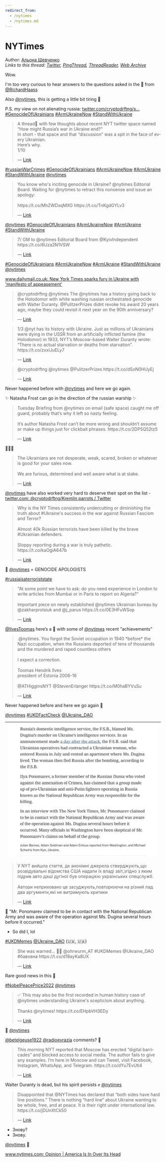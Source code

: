 ```yaml
---
redirect_from:
  - /nytimes
  - /nytimes.md
---
```

# NYTimes

Author: [Альона Шевченко](https://twitter.com/cryptodrftng)  
*Links to this thread: [Twitter](https://twitter.com/cryptodrftng/status/1532673275230359554), [PingThread](https://pingthread.com/thread/1532673275230359554), [ThreadReader](https://threadreaderapp.com/thread/1532673275230359554.html), [Web Archive](https://web.archive.org/web/*/https://twitter.com/cryptodrftng/status/1532673275230359554)*

Wow. 

I'm too very curious to hear answers to the questions asked in the 🧵 from [@RichardHaass](https://twitter.com/RichardHaass) 

Also [@nytimes](https://twitter.com/nytimes), this is getting a little bit tiring 🥲

P.S. my view on not alienating russia: [twitter.com/cryptodrftng/s…](https://twitter.com/cryptodrftng/status/1518447184802373633?s=21&t=km5hN3kTUVUXvpj-DG-E9w)
[#GenocideOfUkrainians](https://twitter.com/hashtag/GenocideOfUkrainians) [#ArmUkraineNow](https://twitter.com/hashtag/ArmUkraineNow) [#StandWithUkraine](https://twitter.com/hashtag/StandWithUkraine)

<blockquote class="twitter-tweet">
    <p lang="en" dir="ltr">
    A thread🧵 with few thoughts about recent NYT twitter space named “How might Russia’s war in Ukraine end?”<br />
    In short - that space and that “discussion” was a spit in the face of every Ukrainian.<br />
    Here’s why.<br />
    1/10<br />
    </p>
    &mdash; <a href="https://twitter.com/walter_report/status/1532596754029457410">Link</a>
</blockquote>

[#russianWarCrimes](https://twitter.com/hashtag/russianWarCrimes) [#GenocideOfUkrainians](https://twitter.com/hashtag/GenocideOfUkrainians) [#ArmUkraineNow](https://twitter.com/hashtag/ArmUkraineNow) [#ArmUkraine](https://twitter.com/hashtag/ArmUkraine) [#StandWithUkraine](https://twitter.com/hashtag/StandWithUkraine)  [@nytimes](https://twitter.com/nytimes)

<blockquote class="twitter-tweet">
    <p lang="en" dir="ltr">
    You know who&#39;s inciting genocide in Ukraine? @nytimes Editorial Board. Waiting for @nytimes to retract this nonsense and issue an apology:<br />
    <br />
    https://t.co/MhZWDxqMXG https://t.co/TnKgdGYLv3<br />
    </p>
    &mdash; <a href="https://twitter.com/cryptodrftng/status/1530402725439094785">Link</a>
</blockquote>

[@nytimes](https://twitter.com/nytimes) 
[#GenocideOfUkrainians](https://twitter.com/hashtag/GenocideOfUkrainians) [#ArmUkraineNow](https://twitter.com/hashtag/ArmUkraineNow) [#ArmUkraine](https://twitter.com/hashtag/ArmUkraine) [#StandWithUkraine](https://twitter.com/hashtag/StandWithUkraine)

<blockquote class="twitter-tweet">
    <p lang="en" dir="ltr">
    7/ GM to @nytimes Editorial Board from @KyivIndependent https://t.co/6Uza2N1VSW<br />
    </p>
    &mdash; <a href="https://twitter.com/cryptodrftng/status/1530428967538270209">Link</a>
</blockquote>

[#GenocideOfUkrainians](https://twitter.com/hashtag/GenocideOfUkrainians) [#ArmUkraineNow](https://twitter.com/hashtag/ArmUkraineNow) [#ArmUkraine](https://twitter.com/hashtag/ArmUkraine) [#StandWithUkraine](https://twitter.com/hashtag/StandWithUkraine) [@nytimes](https://twitter.com/nytimes) 

[www.dailymail.co.uk: New York Times sparks fury in Ukraine with 'manifesto of appeasement'](https://www.dailymail.co.uk/news/article-10852721/amp/New-York-Times-sparks-fury-Ukraine-manifesto-appeasement-opinion-piece.html)

<blockquote class="twitter-tweet">
    <p lang="en" dir="ltr">
    @cryptodrftng @nytimes The @nytimes has a history going back to the Holodomor with white washing russian orchestrated genocide with Walter Duranty. @PulitzerPrizes  didnt revoke his award 20 years ago, maybe they could revisit it next year on the 90th anniversary?<br />
    </p>
    &mdash; <a href="https://twitter.com/Edgearoth/status/1532755904197713922">Link</a>
</blockquote>

<blockquote class="twitter-tweet">
    <p lang="en" dir="ltr">
    1/3 @nyt has its history with Ukraine. Just as millions of Ukrainians were dying in the USSR from an artificially inflicted famine (the Holodomor) in 1933, NYT’s Moscow-based Walter Duranty wrote: “There is no actual starvation or deaths from starvation”. https://t.co/zxxIJuELy7<br />
    </p>
    &mdash; <a href="https://twitter.com/DMokryk/status/1532247629647818754">Link</a>
</blockquote>

<blockquote class="twitter-tweet">
    <p lang="en" dir="ltr">
    @cryptodrftng @nytimes @PulitzerPrizes https://t.co/dSoN0HUyEj<br />
    </p>
    &mdash; <a href="https://twitter.com/Edgearoth/status/1532756059689037831">Link</a>
</blockquote>

Never happened before with [@nytimes](https://twitter.com/nytimes) and here we go again.

✨ Natasha Frost can go in the direction of the russian warship ✨

<blockquote class="twitter-tweet">
    <p lang="en" dir="ltr">
    Tuesday Briefing from @nytimes on email (safe space) caught me off guard, probably that’s why it left so nasty feeling.<br />
    <br />
    It’s author Natasha Frost can’t be more wrong and shouldn’t assume or make up things just for clickbait phrases. https://t.co/2DP5Q52tz5<br />
    </p>
    &mdash; <a href="https://twitter.com/al_savchuk/status/1544192180914364416">Link</a>
</blockquote>

👏👏👏

<blockquote class="twitter-tweet">
    <p lang="en" dir="ltr">
    The Ukrainians are not desperate, weak, scared, broken or whatever is good for your sales now.<br />
    <br />
    We are furious, determined and well aware what is at stake.<br />
    </p>
    &mdash; <a href="https://twitter.com/al_savchuk/status/1544192432698540033">Link</a>
</blockquote>

[@nytimes](https://twitter.com/nytimes) have also worked very hard to deserve their spot on the list - [twitter.com: @cryptodrftng/Kremlin parrots / Twitter](https://twitter.com/i/lists/1522661275033128960)

<blockquote class="twitter-tweet">
    <p lang="en" dir="ltr">
    Why is the NY Times consistently undercutting or diminishing the truth about #Ukraine&#39;s success in the war against Russian Fascism and Terror?<br />
    <br />
    Almost 40k Russian terrorists have been killed by the brave #Ukrainian defenders.<br />
    <br />
    Sloppy reporting during a war is truly pathetic. https://t.co/kaOgiA647b<br />
    </p>
    &mdash; <a href="https://twitter.com/SarahAshtonLV/status/1547125285442785280">Link</a>
</blockquote>

🚨 [@nytimes](https://twitter.com/nytimes) = GENOCIDE APOLOGISTS 

[#russiaisaterroriststate](https://twitter.com/hashtag/russiaisaterroriststate)

<blockquote class="twitter-tweet">
    <p lang="en" dir="ltr">
    &#34;At some point we have to ask: do you need experience in London to write articles from Mumbai or in Paris to report on Algeria?&#34;<br />
    <br />
    Important piece on newly established @nytimes Ukrainian bureau by @zakharprotsiuk and @j_parus https://t.co/0E3HFuWSop<br />
    </p>
    &mdash; <a href="https://twitter.com/ProkopyshynUA/status/1552592727937892352">Link</a>
</blockquote>

[@IlvesToomas](https://twitter.com/IlvesToomas) here’s a 🧵 with some of [@nytimes](https://twitter.com/nytimes) recent “achievements”

<blockquote class="twitter-tweet">
    <p lang="en" dir="ltr">
    .@nytimes. You forgot the Soviet occupation in 1940 *before* the Nazi occupation, when the Russians deported of tens of thousands and the murdered and raped countless others <br />
    <br />
    I expect a correction.<br />
    <br />
    Toomas Hendrik Ilves<br />
    president of Estonia 2006-16<br />
    <br />
    @ATHigginsNYT @StevenErlanger https://t.co/M0haBYVuSu<br />
    </p>
    &mdash; <a href="https://twitter.com/IlvesToomas/status/1564133067400380418">Link</a>
</blockquote>

Never happened before and here we go again 🤢

[@nytimes](https://twitter.com/nytimes) [#UKDFactCheck](https://twitter.com/hashtag/UKDFactCheck) [@Ukraine_DAO](https://twitter.com/Ukraine_DAO)

| [![](/media/1564220899800276992/3_1577753004891160647.jpg)](/media/1564220899800276992/3_1577753004891160647.jpg) |
| :-: |

<blockquote class="twitter-tweet">
    <p lang="en" dir="ltr">
    У NYT вийшла стаття, де анонімні джерела стверджують,що розвідувальні відомства  США надали їх владі звіт,згідно з яким підрив авто даші дугіної був операцією українських спецслужб.<br />
    <br />
    Автори неприховано це засуджують,повторюючи на різний лад два аргументи,які не витримують критики<br />
    </p>
    &mdash; <a href="https://twitter.com/OKhudetska/status/1577718915698159616">Link</a>
</blockquote>

💬 "Mr. Ponomarev claimed to be in contact with the National Republican Army and was aware of the operation against Ms. Dugina several hours before it occurred."

- So did I, lol 

[#UKDMemes](https://twitter.com/hashtag/UKDMemes) [@Ukraine_DAO](https://twitter.com/Ukraine_DAO) (🇺🇦, 🇺🇦)

<blockquote class="twitter-tweet">
    <p lang="en" dir="ltr">
    She was warned… 🚬🤣 @ohrwurm_AT #UKDMemes @Ukraine_DAO #бавовна https://t.co/d18ayKa8UX<br />
    </p>
    &mdash; <a href="https://twitter.com/cryptodrftng/status/1561158448246657025">Link</a>
</blockquote>

Rare good news in this 🧵 

[#NobelPeacePrice2022](https://twitter.com/hashtag/NobelPeacePrice2022) [@nytimes](https://twitter.com/nytimes)

<blockquote class="twitter-tweet">
    <p lang="en" dir="ltr">
    ✅ This may also be the first recorded in human history case of @nytimes understanding Ukraine&#39;s scepticism about anything. <br />
    <br />
    Thanks @nytimes! https://t.co/EHpbVH3EDy<br />
    </p>
    &mdash; <a href="https://twitter.com/cryptodrftng/status/1578467525712805889">Link</a>
</blockquote>

📌 [@nytimes](https://twitter.com/nytimes)  

[@betelgeuse1922](https://twitter.com/betelgeuse1922) [@radioevrazia](https://twitter.com/radioevrazia)  comments? 👀

<blockquote class="twitter-tweet">
    <p lang="en" dir="ltr">
    This morning NYT reported that Moscow has erected “digital barricades” and blocked access to social media. The author fails to give any examples. I’m here in Moscow and can Tweet, visit Facebook, Instagram, WhatsApp, and Telegram. https://t.co/dYu7EvUti4<br />
    </p>
    &mdash; <a href="https://twitter.com/loffredojeremy/status/1600540890946322433">Link</a>
</blockquote>

Walter Duranty is dead, but his spirit persists ✊ [@nytimes](https://twitter.com/nytimes)

<blockquote class="twitter-tweet">
    <p lang="en" dir="ltr">
    Disappointed that @NYTimes has declared that “both sides have hard line positions.” There is nothing “hard line” about Ukraine wanting to be whole, free, and at peace. It is their right under international law.  https://t.co/jDUnXtCk50<br />
    </p>
    &mdash; <a href="https://twitter.com/RTPerson3/status/1608180769154809856">Link</a>
</blockquote>

- Знову?
- Знову. 

[@nytimes](https://twitter.com/nytimes) 🤮

[www.nytimes.com: Opinion | America Is In Over Its Head](https://www.nytimes.com/2023/03/02/opinion/ukraine-aid-united-states-nato.html)
